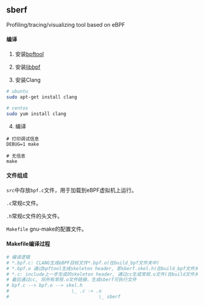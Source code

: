 ## sberf
Profiling/tracing/visualizing tool based on eBPF

#### 编译

1. 安装[bpftool](https://github.com/libbpf/bpftool)

2. 安装[libbpf](https://github.com/libbpf/libbpf)

3. 安装Clang

```bash
# ubuntu
sudo apt-get install clang

# centos
sudo yum install clang
```

4. 编译

```
# 打印调试信息
DEBUG=1 make

# 无信息
make
```

#### 文件组成

`src`中存放`bpf.c`文件，用于加载到eBPF虚拟机上运行。

`.c`常规c文件。

`.h`常规c文件的头文件。

`Makefile` gnu-make的配置文件。

#### Makefile编译过程
```bash
# 编译逻辑
# *.bpf.c: CLANG生成eBPF目标文件*.bpf.o(在build_bpf文件夹中)
# *.bpf.o 通过bpftool生成skeleton header, 即sberf.skel.h(在build_bpf文件夹中)
# *.c: include上一步生成的skeleton header, 通过cc生成常规.o文件(在build文件夹中)
# 最后通过cc, 将所有常规.o文件链接，生成sberf可执行文件
# bpf.c --> bpf.o --> skel.h
#                       \_ .c -> .o
#                                 \_ sberf
```

<!--Usage-->

<!--```bash-->
<!--sberf record-->
<!--sberf stat-->
<!--sberf top-->
<!--sberf graph-->
<!--```-->

<!--TODO:-->
<!--- design-->
<!--- play with bcc-->
<!--- implement-->
<!--- enjoy-->

<!--Building-->

<!--```-->
<!--# debug build-->
<!--DEBUG=1 make-->

<!--# build-->
<!--make-->
<!--```-->

<!--location of installation-->

<!--```-->
<!--In-->
<!--/usr/local-->

<!--binary /usr/local/bin/sberf-->
 <!--core and contribs in /usr/local/lib/sberf-->

<!--Documentation:-->
 <!--man /usr/local/share/man/man1/sberf.1-->
<!--```-->

<!--perf在browser.c中使用的是libslang绘制tui。-->

